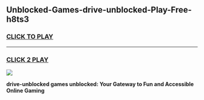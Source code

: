 
## Unblocked-Games-drive-unblocked-Play-Free-h8ts3
<h3>
<a href="https://premium76.site?title=drive-unblocked&ref=21A">CLICK TO PLAY</a></h3>
<hr>

<h3>
<a href="https://premium76.site?title=drive-unblocked&ref=21A">CLICK 2 PLAY</a>
  
</h3>

<a href="https://premium76.site?title=drive-unblocked&ref=21A"><img src="https://clearcache.store/games.png"></a>


**drive-unblocked games unblocked: Your Gateway to Fun and Accessible Online Gaming**
